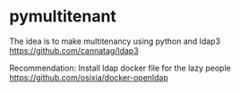 # pymultitenant

The idea is to make multitenancy using python and ldap3 https://github.com/cannatag/ldap3


Recommendation: Install ldap docker file for the lazy people https://github.com/osixia/docker-openldap
